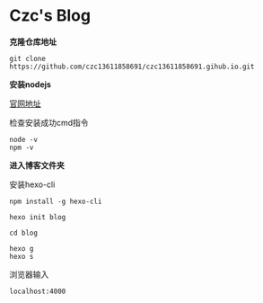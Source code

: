 # Czc's Blog

**克隆仓库地址**

```
git clone https://github.com/czc13611858691/czc13611858691.gihub.io.git
```

**安装nodejs**

[官网地址](https://nodejs.org/en/download/)

检查安装成功cmd指令

```
node -v
npm -v
```

**进入博客文件夹**

安装hexo-cli

```
npm install -g hexo-cli
```

```
hexo init blog
```

```
cd blog
```

```
hexo g
hexo s
```

浏览器输入

```
localhost:4000
```


